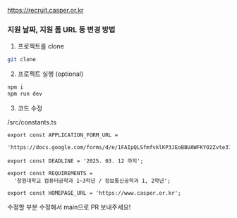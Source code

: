 https://recruit.casper.or.kr


### 지원 날짜, 지원 폼 URL 등 변경 방법


1. 프로젝트를 clone

```bash
git clone
```

2. 프로젝트 실행 (optional)

```bash
npm i
npm run dev
```


3. 코드 수정

/src/constants.ts

```
export const APPLICATION_FORM_URL =
  'https://docs.google.com/forms/d/e/1FAIpQLSfmfvklKP3JEoBBUAWFKYO2Zvte37t9pbzOhpPQOXVzoHZY_w/viewform';

export const DEADLINE = '2025. 03. 12 까지';

export const REQUIREMENTS =
  '창원대학교 컴퓨터공학과 1~3학년 / 정보통신공학과 1, 2학년';

export const HOMEPAGE_URL = 'https://www.casper.or.kr';
```

수정할 부분 수정해서 main으로 PR 보내주세요!
